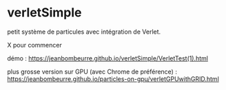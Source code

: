 # verletSimple

petit système de particules avec intégration de Verlet.

X pour commencer

démo : https://jeanbombeurre.github.io/verletSimple/VerletTest(1).html


plus grosse version sur GPU (avec Chrome de préférence) : https://jeanbombeurre.github.io/particles-on-gpu/verletGPUwithGRID.html
